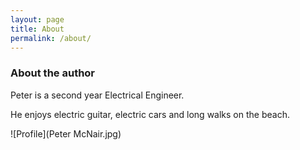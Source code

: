 ```yaml
---
layout: page
title: About
permalink: /about/
---
```


### About the author

Peter is a second year Electrical Engineer. 

He enjoys electric guitar, electric cars and long walks on the beach.

![Profile](Peter McNair.jpg)